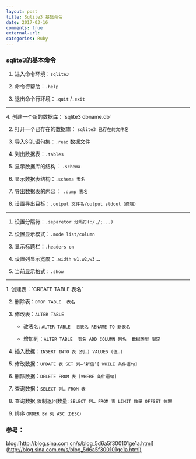 ```yaml
---
layout: post
title: Sqlite3 基础命令
date: 2017-03-16
comments: true
external-url:
categories: Ruby
---
```



### sqlite3的基本命令


1. 进入命令环境：`sqlite3`

2. 命令行帮助：`.help`

3. 退出命令行环境：`.quit` /`.exit`

<hr>
4. 创建一个新的数据库：`sqlite3 dbname.db`

2. 打开一个已存在的数据库： `sqlite3 已存在的文件名`

3. 导入SQL语句集：`.read` 数据文件

7. 列出数据表：`.tables`

5. 显示数据库的结构： `.schema`

6. 显示数据表结构：`.schema 表名`

7. 导出数据表的内容：` .dump 表名`

6. 设置导出目标：`.output 文件名/output stdout（终端）`

<hr>

1. 设置分隔符：`.separetor 分隔符(:/,/;...)`

2. 设置显示模式：`.mode list/column`

3. 显示标题栏：`.headers on`

4. 设置列显示宽度：`.width w1,w2,w3,…`

6. 当前显示格式：`.show`

<hr>
1. 创建表：`CREATE TABLE 表名`

2. 删除表：`DROP TABLE  表名`

3. 修改表：`ALTER TABLE ` 

   - 改表名: `ALTER TABLE  旧表名 RENAME TO 新表名`

   - 增加列：`ALTER TABLE  表名 ADD COLUMN 列名  数据类型 限定`

4. 插入数据：`INSERT INTO 表（列…) VALUES (值…)`

5. 修改数据：`UPDATE 表 SET 列=‘新值’[ WHILE 条件语句]`

6. 删除数据：`DELETE FROM 表 [WHERE 条件语句]` 

7. 查询数据：`SELECT 列… FROM 表`

7. 查询数据,限制返回数量: `SELECT 列… FROM 表 LIMIT 数量 OFFSET 位置`

8. 排序  `ORDER BY 列 ASC（DESC）`

### 参考：
blog:[http://blog.sina.com.cn/s/blog_5d6a5f300101ge1a.html](http://blog.sina.com.cn/s/blog_5d6a5f300101ge1a.html)